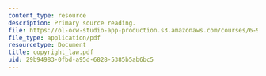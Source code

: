 ```yaml
---
content_type: resource
description: Primary source reading.
file: https://ol-ocw-studio-app-production.s3.amazonaws.com/courses/6-912-introduction-to-copyright-law-january-iap-2006/29b949830fbda95d68285385b5ab6bc5_copyright_law.pdf
file_type: application/pdf
resourcetype: Document
title: copyright_law.pdf
uid: 29b94983-0fbd-a95d-6828-5385b5ab6bc5
---
```

